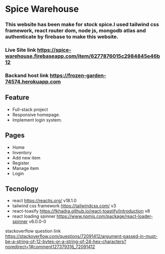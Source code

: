 # Spice Warehouse 
### This website has been make for stock spice.I used  tailwind css framework, react router dom, node js, mongodb atlas and authenticate by firebase to  make this website.
### Live Site link https://spice-warehouse.firebaseapp.com/item/6277876015c2984845e46b12
### Backand host link https://frozen-garden-74574.herokuapp.com

## Feature
* Full-stack project 
* Responsive homepage. 
* Implement login system. 
## Pages
* Home
* Inventory
* Add new item
* Register
* Manage item
* Login
## Tecnology
* react https://reactjs.org/ v18.1.0
* tailwind css framework https://tailwindcss.com/ v3
* react-toasify https://fkhadra.github.io/react-toastify/introduction v8
* react loading spinner https://www.npmjs.com/package/react-loader-spinner v6.0.0-0

stackoverflow question link https://stackoverflow.com/questions/72091412/argument-passed-in-must-be-a-string-of-12-bytes-or-a-string-of-24-hex-characters?noredirect=1#comment127379316_72091412
